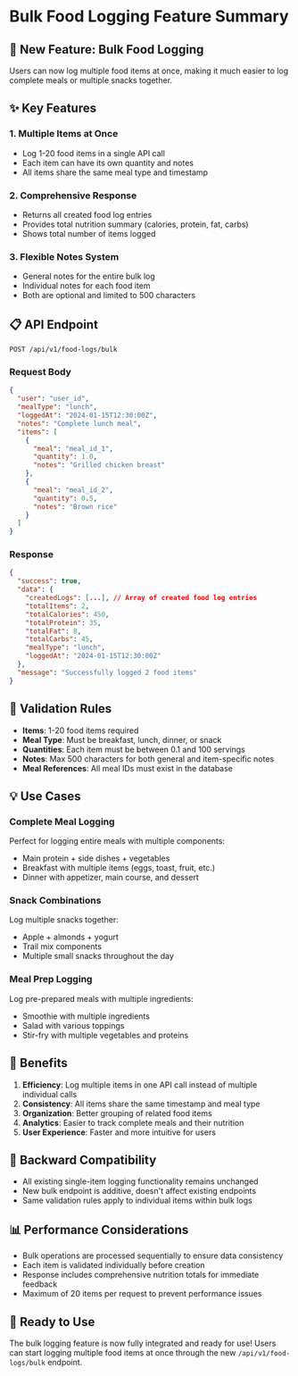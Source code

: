 # Bulk Food Logging Feature Summary

## 🚀 **New Feature: Bulk Food Logging**

Users can now log multiple food items at once, making it much easier to log complete meals or multiple snacks together.

## ✨ **Key Features**

### **1. Multiple Items at Once**
- Log 1-20 food items in a single API call
- Each item can have its own quantity and notes
- All items share the same meal type and timestamp

### **2. Comprehensive Response**
- Returns all created food log entries
- Provides total nutrition summary (calories, protein, fat, carbs)
- Shows total number of items logged

### **3. Flexible Notes System**
- General notes for the entire bulk log
- Individual notes for each food item
- Both are optional and limited to 500 characters

## 📋 **API Endpoint**

```http
POST /api/v1/food-logs/bulk
```

### **Request Body**
```json
{
  "user": "user_id",
  "mealType": "lunch",
  "loggedAt": "2024-01-15T12:30:00Z",
  "notes": "Complete lunch meal",
  "items": [
    {
      "meal": "meal_id_1",
      "quantity": 1.0,
      "notes": "Grilled chicken breast"
    },
    {
      "meal": "meal_id_2",
      "quantity": 0.5,
      "notes": "Brown rice"
    }
  ]
}
```

### **Response**
```json
{
  "success": true,
  "data": {
    "createdLogs": [...], // Array of created food log entries
    "totalItems": 2,
    "totalCalories": 450,
    "totalProtein": 35,
    "totalFat": 8,
    "totalCarbs": 45,
    "mealType": "lunch",
    "loggedAt": "2024-01-15T12:30:00Z"
  },
  "message": "Successfully logged 2 food items"
}
```

## 🔧 **Validation Rules**

- **Items**: 1-20 food items required
- **Meal Type**: Must be breakfast, lunch, dinner, or snack
- **Quantities**: Each item must be between 0.1 and 100 servings
- **Notes**: Max 500 characters for both general and item-specific notes
- **Meal References**: All meal IDs must exist in the database

## 💡 **Use Cases**

### **Complete Meal Logging**
Perfect for logging entire meals with multiple components:
- Main protein + side dishes + vegetables
- Breakfast with multiple items (eggs, toast, fruit, etc.)
- Dinner with appetizer, main course, and dessert

### **Snack Combinations**
Log multiple snacks together:
- Apple + almonds + yogurt
- Trail mix components
- Multiple small snacks throughout the day

### **Meal Prep Logging**
Log pre-prepared meals with multiple ingredients:
- Smoothie with multiple ingredients
- Salad with various toppings
- Stir-fry with multiple vegetables and proteins

## 🎯 **Benefits**

1. **Efficiency**: Log multiple items in one API call instead of multiple individual calls
2. **Consistency**: All items share the same timestamp and meal type
3. **Organization**: Better grouping of related food items
4. **Analytics**: Easier to track complete meals and their nutrition
5. **User Experience**: Faster and more intuitive for users

## 🔄 **Backward Compatibility**

- All existing single-item logging functionality remains unchanged
- New bulk endpoint is additive, doesn't affect existing endpoints
- Same validation rules apply to individual items within bulk logs

## 📊 **Performance Considerations**

- Bulk operations are processed sequentially to ensure data consistency
- Each item is validated individually before creation
- Response includes comprehensive nutrition totals for immediate feedback
- Maximum of 20 items per request to prevent performance issues

## 🚀 **Ready to Use**

The bulk logging feature is now fully integrated and ready for use! Users can start logging multiple food items at once through the new `/api/v1/food-logs/bulk` endpoint.
